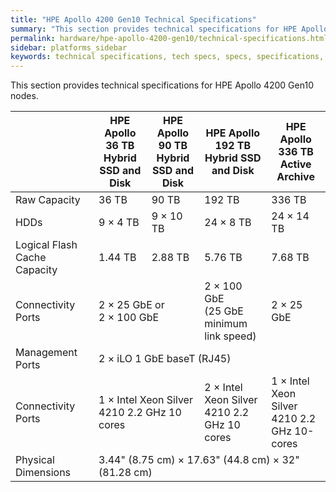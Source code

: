 ```yaml
---
title: "HPE Apollo 4200 Gen10 Technical Specifications"
summary: "This section provides technical specifications for HPE Apollo 4200 Gen10 nodes."
permalink: hardware/hpe-apollo-4200-gen10/technical-specifications.html
sidebar: platforms_sidebar
keywords: technical specifications, tech specs, specs, specifications, Apollo 4200, Apollo 4200 Gen10
---
```


This section provides technical specifications for HPE Apollo 4200 Gen10 nodes.

<table>
<thead>
  <tr>
    <th></th>
    <th>HPE Apollo 36 TB<br>Hybrid SSD and Disk</th>
    <th>HPE Apollo 90 TB<br>Hybrid SSD and Disk</th>
    <th>HPE Apollo 192 TB<br>Hybrid SSD and Disk</th>
    <th>HPE Apollo 336 TB<br>Active Archive</th>
  </tr>
</thead>
<tbody>
  <tr>
    <td>Raw Capacity</td>
    <td>36 TB</td>
    <td>90 TB</td>
    <td>192 TB</td>
    <td>336 TB</td>
  </tr>
  <tr>
    <td>HDDs</td>
    <td>9 &times; 4 TB</td>
    <td>9 &times; 10 TB</td>
    <td>24 &times; 8 TB</td>
    <td>24 &times; 14 TB</td>
  </tr>
  <tr>
    <td>Logical Flash Cache Capacity</td>
    <td>1.44 TB</td>
    <td>2.88 TB</td>
    <td>5.76 TB</td>
    <td>7.68 TB</td>
  </tr>
  <tr>
    <td>Connectivity Ports</td>
    <td colspan="2">2 &times; 25 GbE or<br>2 &times; 100 GbE</td>
    <td>2 &times; 100 GbE<br>(25 GbE minimum link speed)</td>
    <td>2 &times; 25 GbE</td>
  </tr>
  <tr>
    <td>Management Ports</td>
    <td colspan="4">2 &times; iLO 1 GbE baseT (RJ45)</td>
  </tr>
  <tr>
    <td>Connectivity Ports</td>
    <td colspan="2">1 &times; Intel Xeon Silver<br>4210 2.2 GHz 10 cores</td>
    <td>2 &times; Intel Xeon Silver<br>4210 2.2 GHz 10 cores</td>
    <td>1 &times; Intel Xeon Silver<br>4210 2.2 GHz 10-cores</td>
  </tr>
  <tr>
    <td>Physical Dimensions</td>
    <td colspan="4">3.44" (8.75 cm) &times; 17.63" (44.8 cm) &times; 32" (81.28 cm)</td>
  </tr>
</tbody>
</table>
